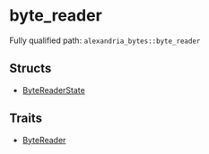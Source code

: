 # byte_reader

Fully qualified path: `alexandria_bytes::byte_reader`

## Structs

- [ByteReaderState](./alexandria_bytes-byte_reader-ByteReaderState.md)

## Traits

- [ByteReader](./alexandria_bytes-byte_reader-ByteReader.md)

